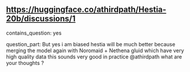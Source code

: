 ## https://huggingface.co/athirdpath/Hestia-20b/discussions/1

contains_question: yes

question_part: But yes i am biased hestia will be much better because merging the model again with Noromaid + Nethena gluid which have very high quality data this sounds very good in practice @athirdpath what are your thoughts ?
